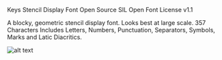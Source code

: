 Keys Stencil Display Font
Open Source
SIL Open Font License v1.1

A blocky, geometric stencil display font. Looks best at large scale. 357 Characters Includes Letters, Numbers, Punctuation, Separators, Symbols, Marks and Latic Diacritics.

![alt text](https://github.com/jordanstephensen/keys-stencil/blob/blob/master/Documentation/JS-Font-Keys-1.png?raw=true)
